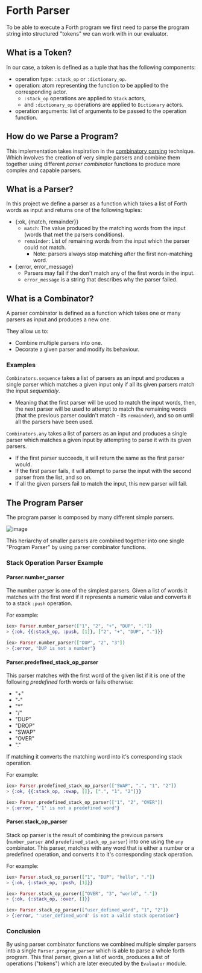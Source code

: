 # Forth Parser

To be able to execute a Forth program we first need to parse the program string
into structured "tokens" we can work with in our evaluator.

## What is a Token?
In our case, a token is defined as a tuple that has the following components:
- operation type: `:stack_op` or `:dictionary_op`.
- operation: atom representing the function to be applied to the corresponding actor.
    - `:stack_op` operations are applied to `Stack` actors,
    - and `:dictionary_op` operations are applied to `Dictionary` actors.
- operation arguments: list of arguments to be passed to the operation function.

## How do we Parse a Program?
This implementation takes inspiration in the [combinatory parsing](https://en.wikipedia.org/wiki/Parser_combinator) technique. Which
involves the creation of very simple parsers and combine them together using different
_parser combinator_ functions to produce more complex and capable parsers.

## What is a Parser?
In this project we define a parser as a function which takes a list of Forth words as input
and returns one of the following tuples:
- {:ok, {match, remainder}}
    - `match`: The value produced by the matching words from the input (words that met the parsers conditions).
    - `remainder`: List of remaining words from the input which the parser could not match.
        - Note: parsers always stop matching after the first non-matching word.
- {:error, error_message}
    - Parsers may fail if the don't match any of the first words in the input.
    - `error_message` is a string that describes why the parser failed.

## What is a Combinator?
A parser combinator is defined as a function which takes one or many parsers as input
and produces a new one.

They allow us to:
- Combine multiple parsers into one.
- Decorate a given parser and modify its behaviour.

### Examples
`Combinators.sequence` takes a list of parsers as an input and produces a single parser
which matches a given input only if all its given parsers match the input *sequentialy*.
- Meaning that the first parser will be used to match the input words, then, the next parser will
  be used to attempt to match the remaining words (that the previous parser couldn't match - its `remainder`),
  and so on until all the parsers have been used.

`Combinators.any` takes a list of parsers as an input and produces a single parser which matches
a given input by attempting to parse it with its given parsers.
- If the first parser succeeds, it will return the same as the first parser would.
- If the first parser fails, it will attempt to parse the input with the second parser from the list,
  and so on.
- If all the given parsers fail to match the input, this new parser will fail.

## The Program Parser

The program parser is composed by many different simple parsers.

![image](https://github.com/user-attachments/assets/fbf192e9-555c-4983-ae14-9e5d29cbb8eb)

This heriarchy of smaller parsers are combined together into one single "Program Parser" by using
parser combinator functions.

### Stack Operation Parser Example

#### Parser.number_parser

The number parser is one of the simplest parsers. Given a list of words it matches with the first
word if it represents a numeric value and converts it to a stack `:push` operation.

For example:
```elixir
iex> Parser.number_parser(["1", "2", "+", "DUP", "."])
> {:ok, {{:stack_op, :push, [1]}, ["2", "+", "DUP", "."]}}

iex> Parser.number_parser(["DUP", "2", "3"])
> {:error, "DUP is not a number"}
```

#### Parser.predefined_stack_op_parser
This parser matches with the first word of the given list if it is one of the following _predefined_
forth words or fails otherwise:
- "+"
- "-"
- "*"
- "/"
- "DUP"
- "DROP"
- "SWAP"
- "OVER"
- "."

If matching it converts the matching word into it's corresponding stack operation.

For example:
```elixir
iex> Parser.predefined_stack_op_parser(["SWAP", ".", "1", "2"])
> {:ok, {{:stack_op, :swap, []}, [".", "1", "2"]}}

iex> Parser.predefined_stack_op_parser(["1", "2", "OVER"])
> {:error, "'1' is not a predefined word"}
```

#### Parser.stack_op_parser
Stack op parser is the result of combining the previous parsers
(`number_parser` and `predefined_stack_op_parser`) into one using the `any` combinator.
This parser, matches with any word that is either a number or a predefined operation,
and converts it to it's corresponding stack operation.

For example:
```elixir
iex> Parser.stack_op_parser(["1", "DUP", "hello", "."])
> {:ok, {:stack_op, :push, [1]}}

iex> Parser.stack_op_parser(["OVER", "3", "world", "."])
> {:ok, {:stack_op, :over, []}}

iex> Parser.stack_op_parser(["user_defined_word", "1", "2"])
> {:error, "'user_defined_word' is not a valid stack operation"}
```

### Conclusion
By using parser combinator functions we combined multiple simpler parsers into a single
`Parser.program_parser` which is able to parse a whole forth program. This final parser,
given a list of words, produces a list of operations ("tokens") which are later executed
by the `Evaluator` module.
